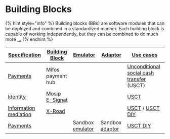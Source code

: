 # Building Blocks

{% hint style="info" %}
Building blocks (BBs) are software modules that can be deployed and combined in a standardized manner. Each building block is capable of working independently, but they can be combined to do much more [...](https://govstack.gitbook.io/specification/building-blocks/about-building-blocks)
{% endhint %}


| [Specification](https://govstack.gitbook.io/specification/)                    | [Building Block](https://govstack.gitbook.io/specification/building-blocks/about-building-blocks)                                           | [Emulator](https://govstack.gitbook.io/sandbox/explore-stack/building-blocks/emulators)                           | [Adaptor](https://govstack.gitbook.io/specification/architecture-and-nonfunctional-requirements/6-onboarding#6.1-adapters) | [Use cases](https://govstack.gitbook.io/use-cases/)                                                                                                                                                          |
|--------------------------------------------------------------------------------|---------------------------------------------------------------------------------------------------------------------------------------------|-------------------------------------------------------------------------------------------------------------------|----------------------------------------------------------------------------------------------------------------------------|--------------------------------------------------------------------------------------------------------------------------------------------------------------------------------------------------------------|
| [Payments](https://govstack.gitbook.io/bb-payments/)                           | Mifos payment hub                                                                                                                           |                                                                                                                   |                                                                                                                            | [Unconditional social cash transfer](https://github.com/GovStackWorkingGroup/sandbox-usecase-usct-backend/blob/main/docs/main.md)  (USCT)                                                                    |
| [Identity](https://govstack.gitbook.io/bb-identity/)                           | [Mosip E-Signat](https://github.com/GovStackWorkingGroup/sandbox-usecase-usct-backend/blob/main/docs/main.md#authentication--authorization) |                                                                                                                   |                                                                                                                            | [USCT](https://github.com/GovStackWorkingGroup/sandbox-usecase-usct-backend/blob/main/docs/main.md)                                                                                                          |
| [Information mediation](https://govstack.gitbook.io/bb-information-mediation/) | [X-Road](https://github.com/GovStackWorkingGroup/sandbox-bb-information-mediator)                                                           |                                                                                                                   |                                                                                                                            | [USCT](https://github.com/GovStackWorkingGroup/sandbox-usecase-usct-backend/blob/main/docs/main.md) / [USCT DIY](https://github.com/GovStackWorkingGroup/sandbox-usecase-usct-backend/blob/main/docs/diy.md) |
| [Payments](https://govstack.gitbook.io/bb-payments/)                           |                                                                                                                                             | Sandbox [emulator](https://github.com/GovStackWorkingGroup/sandbox-bb-payments/blob/main/emulator/docs/1-main.md) | Sandbox [adaptor](https://github.com/GovStackWorkingGroup/sandbox-bb-payments/blob/main/adapter/docs/1-main.md)            | [USCT DIY](https://github.com/GovStackWorkingGroup/sandbox-usecase-usct-backend/blob/main/docs/diy.md)                                                                                                       |
